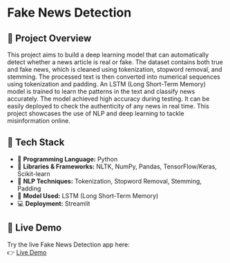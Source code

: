 # Fake News Detection
## 📰 Project Overview 

This project aims to build a deep learning model that can automatically detect whether a news article is real or fake. The dataset contains both true and fake news, which is cleaned using tokenization, stopword removal, and stemming. The processed text is then converted into numerical sequences using tokenization and padding. An LSTM (Long Short-Term Memory) model is trained to learn the patterns in the text and classify news accurately. The model achieved high accuracy during testing. It can be easily deployed to check the authenticity of any news in real time. This project showcases the use of NLP and deep learning to tackle misinformation online.

## 🧰 Tech Stack

- 🐍 **Programming Language:** Python
- 🧠 **Libraries & Frameworks:** NLTK, NumPy, Pandas, TensorFlow/Keras, Scikit-learn
- 📝 **NLP Techniques:** Tokenization, Stopword Removal, Stemming, Padding
- 🧪 **Model Used:** LSTM (Long Short-Term Memory)
- 💻 **Deployment:** Streamlit

## 🚀 Live Demo

Try the live Fake News Detection app here:  
👉 [Live Demo](https://fke-news-detection.streamlit.app/)

